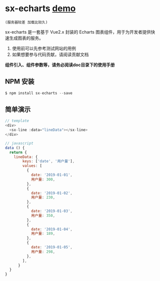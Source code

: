 # sx-echarts [demo](http://119.45.142.60:8080/sx-echarts/)
`(服务器较差 加载比较久)`

sx-echarts 是一套基于 Vue2.x 封装的 Echarts 图表组件，用于为开发者提供快速生成图表的服务。

1. 使用前可以先参考测试网站的用例
2. 如果想要参与代码贡献，请阅读贡献文档

**组件引入、组件参数等，请务必阅读doc目录下的使用手册**

## NPM 安装

```javascript
$ npm install sx-echarts --save
```

## 简单演示

```javascript
// template
<div>
  <sx-line :data="lineData"></sx-line>
</div>

// javascript
data () {
  return {
    lineData: {
        keys: ['date', '用户量'],
        values: [
          {
            date: '2019-01-01',
            用户量: 300,
          },
          {
            date: '2019-01-02',
            用户量: 230,
          },
          {
            date: '2019-01-03',
            用户量: 350,
          },
          {
            date: '2019-01-04',
            用户量: 189,
          },
          {
            date: '2019-01-05',
            用户量: 298,
          },
        ],
      }
  }
}
```
